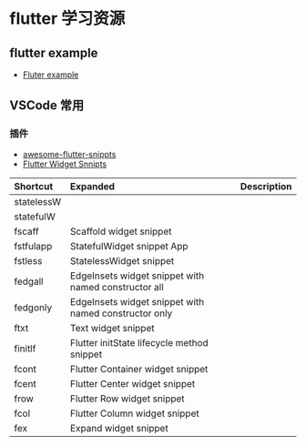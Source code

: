 # flutter 学习资源


## flutter example

 * [Fluter example](https://flutterbyexample.com)


## VSCode 常用

### 插件

* [awesome-flutter-snippts](https://marketplace.visualstudio.com/items?itemName=Nash.awesome-flutter-snippets)
* [Flutter Widget Snnipts](https://marketplace.visualstudio.com/items?itemName=alexisvt.flutter-snippets)

Shortcut | Expanded  | Description 
:-|:-|:-
statelessW |  | 
statefulW |  | 
fscaff | Scaffold widget snippet |
fstfulapp | StatefulWidget snippet App |
fstless | StatelessWidget snippet |
fedgall | EdgeInsets widget snippet with named constructor all |
fedgonly | EdgeInsets widget snippet with named constructor only | 
ftxt | Text widget snippet |
finitlf | Flutter initState lifecycle method snippet |
fcont | Flutter Container widget snippet | 
fcent | Flutter Center widget snippet |
frow | Flutter Row widget snippet |
fcol | Flutter Column widget snippet |
fex | Expand widget snippet |





